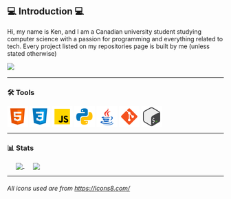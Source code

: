 
## 💻 Introduction 💻
Hi, my name is Ken, and I am a Canadian university student studying computer science with a passion for programming and everything related to tech.
Every project listed on my repositories page is built by me (unless stated otherwise)

<a href="https://www.linkedin.com/in/ken-tabanay/" target="_blank"><img src="https://img.shields.io/badge/LinkedIn-0077B5?style=for-the-badge&logo=linkedin&logoColor=white"/></a>

---

### 🛠️ Tools 
<!-- Languages and Tools I have used and know -->
<a href="" target="_blank"><img align="center" height="48" src="https://github.com/kennek4/kennek4/blob/main/icons/html.png"/></a>
<a href="" target="_blank"><img align="center" height="48" src="https://github.com/kennek4/kennek4/blob/main/icons/css.png"/></a>
<a href="" target="_blank"><img align="center" height="48" src="https://github.com/kennek4/kennek4/blob/main/icons/javascript.png"/></a>
<a href="" target="_blank"><img align="center" height="48" src="https://github.com/kennek4/kennek4/blob/main/icons/python.png"/></a>
<a href="" target="_blank"><img align="center" height="48" src="https://github.com/kennek4/kennek4/blob/main/icons/java.png"/></a>
<a href="" target="_blank"><img align="center" height="48" src="https://github.com/kennek4/kennek4/blob/main/icons/git.png"/></a>
<a href="" target="_blank"><img align="center" height="48" src="https://github.com/kennek4/kennek4/blob/main/icons/bash.png"/></a>

---

###  📊 Stats 
<!-- Daily Streak Stats -->
<a href="https://git.io/streak-stats" target="_blank" style="margin: 20px">
  <img height=200 align="center" src="https://streak-stats.demolab.com?user=kennek4&theme=transparent&date_format=n%2Fj%5B%2FY%5D&mode=daily&card_width=375&hide_longest_streak=true&hide_border=true"/>
</a>

<!-- Most Common Languages Stats -->
<a href="" target="_blank">
  <img height=200 align="center" src="https://github-readme-stats.vercel.app/api/top-langs?username=kennek4&layout=compact&langs_count=8&card_width=320&theme=transparent&hide_border=true"/>
</a>

---
###### *All icons used are from https://icons8.com/* 
